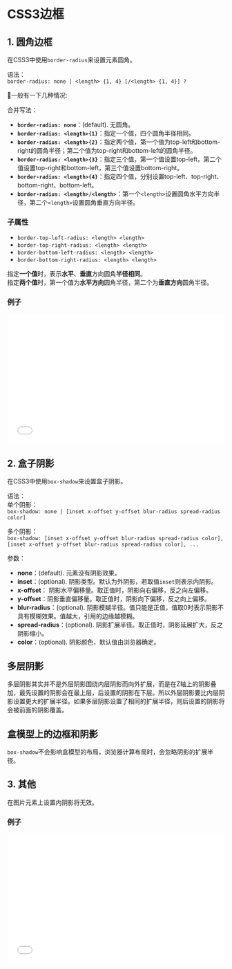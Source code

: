 # CSS3边框

## 1. 圆角边框

在CSS3中使用`border-radius`来设置元素圆角。

语法：  
`border-radius: none | <length> {1, 4} [/<length> {1, 4}] ?`

一般有一下几种情况:

合并写法：  

- **`border-radius: none`**：(default). 无圆角。
- **`border-radius: <length>{1}`**：指定一个值，四个圆角半径相同。
- **`border-radius: <length>{2}`**：指定两个值，第一个值为top-left和bottom-right的圆角半径；第二个值为top-right和bottom-left的圆角半径。
- **`border-radius: <length>{3}`**：指定三个值，第一个值设置top-left，第二个值设置top-right和bottom-left，第三个值设置bottom-right。
- **`border-radius: <length>{4}`**：指定四个值，分别设置top-left、top-right、bottom-right、bottom-left。
- **`border-radius: <length>/<length>`**：第一个`<length>`设置圆角水平方向半径，第二个`<length>`设置圆角垂直方向半径。

### 子属性

- `border-top-left-radius: <length> <length>`
- `border-top-right-radius: <length> <length>`
- `border-bottom-left-radius: <length> <length>`
- `border-bottom-right-radius: <length> <length>`

指定**一个值**时，表示**水平**、**垂直**方向圆角**半径相同**。  
指定**两个值**时，第一个值为**水平方向**圆角半径，第二个为**垂直方向**圆角半径。

### 例子

<iframe width="100%" height="300" src="//jsfiddle.net/Chengyanzhao/cea16Lo8/embedded/" allowfullscreen="allowfullscreen" allowpaymentrequest frameborder="0"></iframe>

## 2. 盒子阴影

在CSS3中使用`box-shadow`来设置盒子阴影。

语法：  
单个阴影：  
`box-shadow: none | [inset x-offset y-offset blur-radius spread-radius color]`

多个阴影：  
`box-shadow: [inset x-offset y-offset blur-radius spread-radius color], [inset x-offset y-offset blur-radius spread-radius color], ...`

参数：  

- **none**：(default). 元素没有阴影效果。
- **inset**：(optional). 阴影类型。默认为外阴影，若取值`inset`则表示内阴影。
- **x-offset**： 阴影水平偏移量。取正值时，阴影向右偏移，反之向左偏移。
- **y-offset**：阴影垂直偏移量。取正值时，阴影向下偏移，反之向上偏移。
- **blur-radius**：(optional). 阴影模糊半径。值只能是正值，值取0时表示阴影不具有模糊效果。值越大，引用的边缘越模糊。
- **spread-radius**：(optional). 阴影扩展半径。取正值时，阴影延展扩大，反之阴影缩小。
- **color**：(optional). 阴影颜色，默认值由浏览器确定。

## 多层阴影

多层阴影其实并不是外层阴影围绕内层阴影而向外扩展，而是在Z轴上的阴影叠加，最先设置的阴影会在最上层，后设置的阴影在下层。所以外层阴影要比内层阴影设置更大的扩展半径。如果多层阴影设置了相同的扩展半径，则后设置的阴影将会被前面的阴影覆盖。

## 盒模型上的边框和阴影

`box-shadow`不会影响盒模型的布局，浏览器计算布局时，会忽略阴影的扩展半径。

## 3. 其他

在图片元素上设置内阴影将无效。

### 例子

<iframe width="100%" height="300" src="//jsfiddle.net/Chengyanzhao/bn2qy7ug/embedded/" allowfullscreen="allowfullscreen" allowpaymentrequest frameborder="0"></iframe>